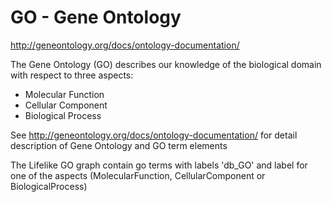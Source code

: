 # GO - Gene Ontology

http://geneontology.org/docs/ontology-documentation/

The Gene Ontology (GO) describes our knowledge of the biological domain with respect to three aspects:

-   Molecular Function
-   Cellular Component
-   Biological Process

See http://geneontology.org/docs/ontology-documentation/ for detail description of Gene Ontology and GO term elements

The Lifelike GO graph contain go terms with labels 'db_GO' and label for one of the aspects
(MolecularFunction, CellularComponent or BiologicalProcess)
